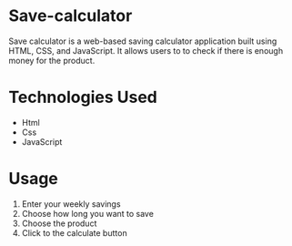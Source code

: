 # Save-calculator
Save calculator is a web-based saving calculator application built using HTML, CSS, and JavaScript. It allows users to to check if there is enough money for the product.

# Technologies Used
- Html
- Css
- JavaScript

# Usage
1. Enter your weekly savings
2. Choose how long you want to save
3. Choose the product
4. Click to the calculate button
